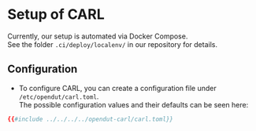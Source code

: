 # Setup of CARL

Currently, our setup is automated via Docker Compose.  
See the folder `.ci/deploy/localenv/` in our repository for details. 

## Configuration
- To configure CARL, you can create a configuration file under `/etc/opendut/carl.toml`.  
The possible configuration values and their defaults can be seen here:  
```toml
{{#include ../../../../opendut-carl/carl.toml}}
```
